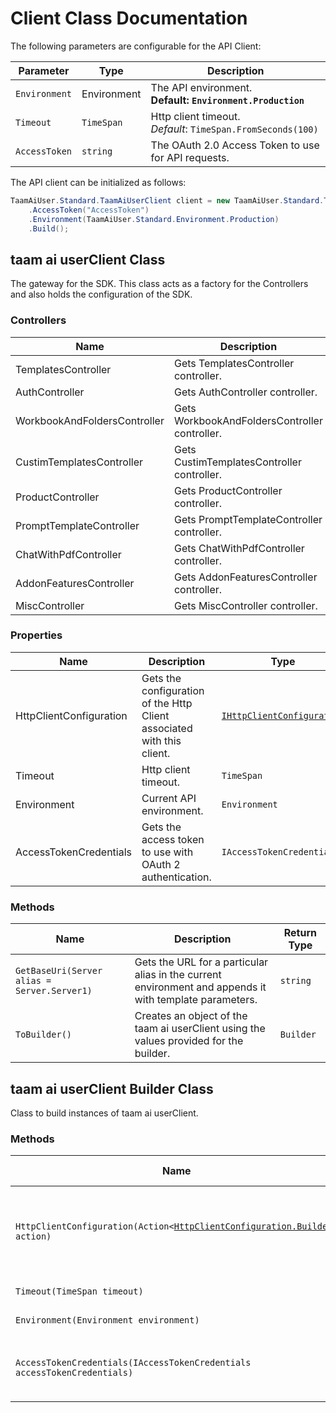 
# Client Class Documentation

The following parameters are configurable for the API Client:

| Parameter | Type | Description |
|  --- | --- | --- |
| `Environment` | Environment | The API environment. <br> **Default: `Environment.Production`** |
| `Timeout` | `TimeSpan` | Http client timeout.<br>*Default*: `TimeSpan.FromSeconds(100)` |
| `AccessToken` | `string` | The OAuth 2.0 Access Token to use for API requests. |

The API client can be initialized as follows:

```csharp
TaamAiUser.Standard.TaamAiUserClient client = new TaamAiUser.Standard.TaamAiUserClient.Builder()
    .AccessToken("AccessToken")
    .Environment(TaamAiUser.Standard.Environment.Production)
    .Build();
```

## taam ai userClient Class

The gateway for the SDK. This class acts as a factory for the Controllers and also holds the configuration of the SDK.

### Controllers

| Name | Description |
|  --- | --- |
| TemplatesController | Gets TemplatesController controller. |
| AuthController | Gets AuthController controller. |
| WorkbookAndFoldersController | Gets WorkbookAndFoldersController controller. |
| CustimTemplatesController | Gets CustimTemplatesController controller. |
| ProductController | Gets ProductController controller. |
| PromptTemplateController | Gets PromptTemplateController controller. |
| ChatWithPdfController | Gets ChatWithPdfController controller. |
| AddonFeaturesController | Gets AddonFeaturesController controller. |
| MiscController | Gets MiscController controller. |

### Properties

| Name | Description | Type |
|  --- | --- | --- |
| HttpClientConfiguration | Gets the configuration of the Http Client associated with this client. | [`IHttpClientConfiguration`](http-client-configuration.md) |
| Timeout | Http client timeout. | `TimeSpan` |
| Environment | Current API environment. | `Environment` |
| AccessTokenCredentials | Gets the access token to use with OAuth 2 authentication. | `IAccessTokenCredentials` |

### Methods

| Name | Description | Return Type |
|  --- | --- | --- |
| `GetBaseUri(Server alias = Server.Server1)` | Gets the URL for a particular alias in the current environment and appends it with template parameters. | `string` |
| `ToBuilder()` | Creates an object of the taam ai userClient using the values provided for the builder. | `Builder` |

## taam ai userClient Builder Class

Class to build instances of taam ai userClient.

### Methods

| Name | Description | Return Type |
|  --- | --- | --- |
| `HttpClientConfiguration(Action<`[`HttpClientConfiguration.Builder`](http-client-configuration-builder.md)`> action)` | Gets the configuration of the Http Client associated with this client. | `Builder` |
| `Timeout(TimeSpan timeout)` | Http client timeout. | `Builder` |
| `Environment(Environment environment)` | Current API environment. | `Builder` |
| `AccessTokenCredentials(IAccessTokenCredentials accessTokenCredentials)` | Gets the access token to use with OAuth 2 authentication. | `Builder` |

